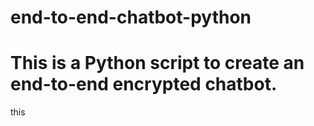 # end-to-end-chatbot-python
# This is a Python script to create an end-to-end encrypted chatbot. 
this